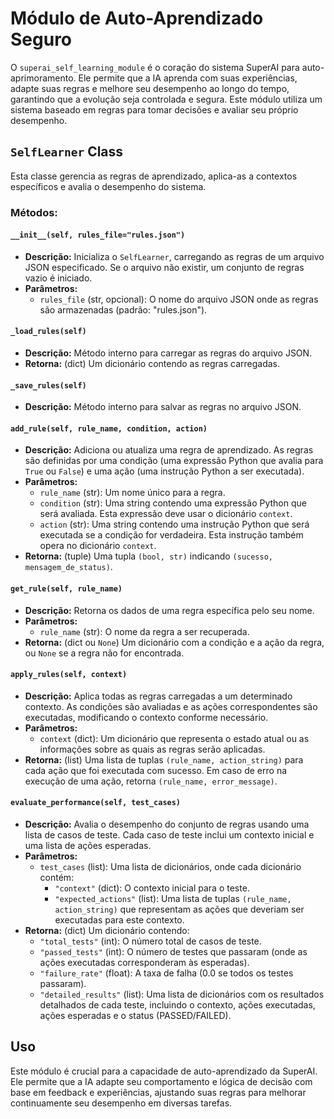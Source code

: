 # Módulo de Auto-Aprendizado Seguro

O `superai_self_learning_module` é o coração do sistema SuperAI para auto-aprimoramento. Ele permite que a IA aprenda com suas experiências, adapte suas regras e melhore seu desempenho ao longo do tempo, garantindo que a evolução seja controlada e segura. Este módulo utiliza um sistema baseado em regras para tomar decisões e avaliar seu próprio desempenho.

## `SelfLearner` Class

Esta classe gerencia as regras de aprendizado, aplica-as a contextos específicos e avalia o desempenho do sistema.

### Métodos:

#### `__init__(self, rules_file="rules.json")`

-   **Descrição:** Inicializa o `SelfLearner`, carregando as regras de um arquivo JSON especificado. Se o arquivo não existir, um conjunto de regras vazio é iniciado.
-   **Parâmetros:**
    -   `rules_file` (str, opcional): O nome do arquivo JSON onde as regras são armazenadas (padrão: "rules.json").

#### `_load_rules(self)`

-   **Descrição:** Método interno para carregar as regras do arquivo JSON.
-   **Retorna:** (dict) Um dicionário contendo as regras carregadas.

#### `_save_rules(self)`

-   **Descrição:** Método interno para salvar as regras no arquivo JSON.

#### `add_rule(self, rule_name, condition, action)`

-   **Descrição:** Adiciona ou atualiza uma regra de aprendizado. As regras são definidas por uma condição (uma expressão Python que avalia para `True` ou `False`) e uma ação (uma instrução Python a ser executada).
-   **Parâmetros:**
    -   `rule_name` (str): Um nome único para a regra.
    -   `condition` (str): Uma string contendo uma expressão Python que será avaliada. Esta expressão deve usar o dicionário `context`.
    -   `action` (str): Uma string contendo uma instrução Python que será executada se a condição for verdadeira. Esta instrução também opera no dicionário `context`.
-   **Retorna:** (tuple) Uma tupla `(bool, str)` indicando `(sucesso, mensagem_de_status)`.

#### `get_rule(self, rule_name)`

-   **Descrição:** Retorna os dados de uma regra específica pelo seu nome.
-   **Parâmetros:**
    -   `rule_name` (str): O nome da regra a ser recuperada.
-   **Retorna:** (dict ou `None`) Um dicionário com a condição e a ação da regra, ou `None` se a regra não for encontrada.

#### `apply_rules(self, context)`

-   **Descrição:** Aplica todas as regras carregadas a um determinado contexto. As condições são avaliadas e as ações correspondentes são executadas, modificando o contexto conforme necessário.
-   **Parâmetros:**
    -   `context` (dict): Um dicionário que representa o estado atual ou as informações sobre as quais as regras serão aplicadas.
-   **Retorna:** (list) Uma lista de tuplas `(rule_name, action_string)` para cada ação que foi executada com sucesso. Em caso de erro na execução de uma ação, retorna `(rule_name, error_message)`.

#### `evaluate_performance(self, test_cases)`

-   **Descrição:** Avalia o desempenho do conjunto de regras usando uma lista de casos de teste. Cada caso de teste inclui um contexto inicial e uma lista de ações esperadas.
-   **Parâmetros:**
    -   `test_cases` (list): Uma lista de dicionários, onde cada dicionário contém:
        -   `"context"` (dict): O contexto inicial para o teste.
        -   `"expected_actions"` (list): Uma lista de tuplas `(rule_name, action_string)` que representam as ações que deveriam ser executadas para este contexto.
-   **Retorna:** (dict) Um dicionário contendo:
    -   `"total_tests"` (int): O número total de casos de teste.
    -   `"passed_tests"` (int): O número de testes que passaram (onde as ações executadas corresponderam às esperadas).
    -   `"failure_rate"` (float): A taxa de falha (0.0 se todos os testes passaram).
    -   `"detailed_results"` (list): Uma lista de dicionários com os resultados detalhados de cada teste, incluindo o contexto, ações executadas, ações esperadas e o status (PASSED/FAILED).

## Uso

Este módulo é crucial para a capacidade de auto-aprendizado da SuperAI. Ele permite que a IA adapte seu comportamento e lógica de decisão com base em feedback e experiências, ajustando suas regras para melhorar continuamente seu desempenho em diversas tarefas.
